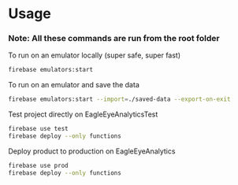 # Usage

### Note: All these commands are run from the root folder

To run on an emulator locally (super safe, super fast)

```sh
firebase emulators:start
```

To run on an emulator and save the data

```sh
firebase emulators:start --import=./saved-data --export-on-exit
```

Test project directly on EagleEyeAnalyticsTest

```sh
firebase use test
firebase deploy --only functions
```

Deploy product to production on EagleEyeAnalytics

```sh
firebase use prod
firebase deploy --only functions
```

